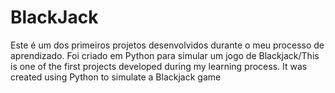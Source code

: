 # BlackJack
Este é um dos primeiros projetos desenvolvidos durante o meu processo de aprendizado. Foi criado em Python para simular um jogo de Blackjack/This is one of the first projects developed during my learning process. It was created using Python to simulate a Blackjack game
